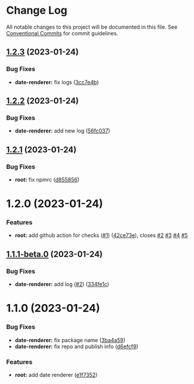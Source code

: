 # Change Log

All notable changes to this project will be documented in this file.
See [Conventional Commits](https://conventionalcommits.org) for commit guidelines.

## [1.2.3](https://github.com/harutyunhayrapetyanst/monorepo-cicd/compare/@harutyunhayrapetyanst/date-renderer@1.2.2...@harutyunhayrapetyanst/date-renderer@1.2.3) (2023-01-24)


### Bug Fixes

* **date-renderer:** fix logs ([3cc7e4b](https://github.com/harutyunhayrapetyanst/monorepo-cicd/commit/3cc7e4be42401637bfdf65ddd9cfae2563bbf24d))





## [1.2.2](https://github.com/harutyunhayrapetyanst/monorepo-cicd/compare/@harutyunhayrapetyanst/date-renderer@1.2.1...@harutyunhayrapetyanst/date-renderer@1.2.2) (2023-01-24)


### Bug Fixes

* **date-renderer:** add new log ([56fc037](https://github.com/harutyunhayrapetyanst/monorepo-cicd/commit/56fc0372584cab21e3284200d5bc94ae4e2646ec))





## [1.2.1](https://github.com/harutyunhayrapetyanst/monorepo-cicd/compare/@harutyunhayrapetyanst/date-renderer@1.2.0...@harutyunhayrapetyanst/date-renderer@1.2.1) (2023-01-24)


### Bug Fixes

* **root:** fix npmrc ([d855856](https://github.com/harutyunhayrapetyanst/monorepo-cicd/commit/d8558563e49be7d20d5b4bd22ea334614cb2b19a))





# 1.2.0 (2023-01-24)


### Features

* **root:** add github action for checks ([#1](https://github.com/harutyunhayrapetyanst/monorepo-cicd/issues/1)) ([42ce73e](https://github.com/harutyunhayrapetyanst/monorepo-cicd/commit/42ce73e2303d745eeca65c24094f63c8abf9e7ef)), closes [#2](https://github.com/harutyunhayrapetyanst/monorepo-cicd/issues/2) [#3](https://github.com/harutyunhayrapetyanst/monorepo-cicd/issues/3) [#4](https://github.com/harutyunhayrapetyanst/monorepo-cicd/issues/4) [#5](https://github.com/harutyunhayrapetyanst/monorepo-cicd/issues/5)





## [1.1.1-beta.0](https://github.com/harutyunhayrapetyanst/monorepo-cicd/compare/@harutyunhayrapetyanst/date-renderer@1.1.0...@harutyunhayrapetyanst/date-renderer@1.1.1-beta.0) (2023-01-24)


### Bug Fixes

* **date-renderer:** add log ([#2](https://github.com/harutyunhayrapetyanst/monorepo-cicd/issues/2)) ([334fe1c](https://github.com/harutyunhayrapetyanst/monorepo-cicd/commit/334fe1cdb808d2bc8ebfaac760971543e3d441fb))





# 1.1.0 (2023-01-24)


### Bug Fixes

* **date-renderer:** fix package name ([3ba4a59](https://github.com/harutyunhayrapetyanst/monorepo-cicd/commit/3ba4a59bc9e206e82dd3d5eb34b8250232d67113))
* **date-renderer:** fix repo and publish info ([d6efcf9](https://github.com/harutyunhayrapetyanst/monorepo-cicd/commit/d6efcf9fba4a748fd745fa50fe196e14f13328f6))


### Features

* **root:** add date renderer ([e1f7352](https://github.com/harutyunhayrapetyanst/monorepo-cicd/commit/e1f7352283d0562810ee2bcd43f75355855055a3))
